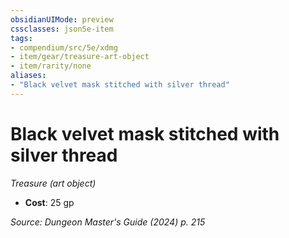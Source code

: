 ```yaml
---
obsidianUIMode: preview
cssclasses: json5e-item
tags:
- compendium/src/5e/xdmg
- item/gear/treasure-art-object
- item/rarity/none
aliases: 
- "Black velvet mask stitched with silver thread"
---
```

# Black velvet mask stitched with silver thread
*Treasure (art object)*  


- **Cost**: 25 gp

*Source: Dungeon Master's Guide (2024) p. 215*